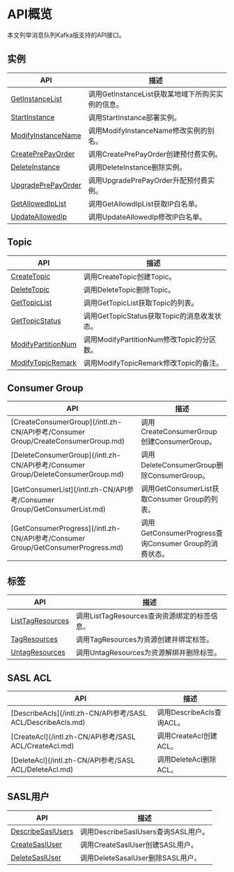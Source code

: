 # API概览

本文列举消息队列Kafka版支持的API接口。

## 实例

|API|描述|
|---|--|
|[GetInstanceList](/intl.zh-CN/API参考/实例/GetInstanceList.md)|调用GetInstanceList获取某地域下所购买实例的信息。|
|[StartInstance](/intl.zh-CN/API参考/实例/StartInstance.md)|调用StartInstance部署实例。|
|[ModifyInstanceName](/intl.zh-CN/API参考/实例/ModifyInstanceName.md)|调用ModifyInstanceName修改实例的别名。|
|[CreatePrePayOrder](/intl.zh-CN/API参考/实例/CreatePrePayOrder.md)|调用CreatePrePayOrder创建预付费实例。|
|[DeleteInstance](/intl.zh-CN/API参考/实例/DeleteInstance.md)|调用DeleteInstance删除实例。|
|[UpgradePrePayOrder](/intl.zh-CN/API参考/实例/UpgradePrePayOrder.md)|调用UpgradePrePayOrder升配预付费实例。|
|[GetAllowedIpList](/intl.zh-CN/API参考/实例/GetAllowedIpList.md)|调用GetAllowdIpList获取IP白名单。|
|[UpdateAllowedIp](/intl.zh-CN/API参考/实例/UpdateAllowedIp.md)|调用UpdateAllowedIp修改IP白名单。|

## Topic

|API|描述|
|---|--|
|[CreateTopic](/intl.zh-CN/API参考/Topic/CreateTopic.md)|调用CreateTopic创建Topic。|
|[DeleteTopic](/intl.zh-CN/API参考/Topic/DeleteTopic.md)|调用DeleteTopic删除Topic。|
|[GetTopicList](/intl.zh-CN/API参考/Topic/GetTopicList.md)|调用GetTopicList获取Topic的列表。|
|[GetTopicStatus](/intl.zh-CN/API参考/Topic/GetTopicStatus.md)|调用GetTopicStatus获取Topic的消息收发状态。|
|[ModifyPartitionNum](/intl.zh-CN/API参考/Topic/ModifyPartitionNum.md)|调用ModifyPartitionNum修改Topic的分区数。|
|[ModifyTopicRemark](/intl.zh-CN/API参考/Topic/ModifyTopicRemark.md)|调用ModifyTopicRemark修改Topic的备注。|

## Consumer Group

|API|描述|
|---|--|
|[CreateConsumerGroup](/intl.zh-CN/API参考/Consumer Group/CreateConsumerGroup.md)|调用CreateConsumerGroup创建ConsumerGroup。|
|[DeleteConsumerGroup](/intl.zh-CN/API参考/Consumer Group/DeleteConsumerGroup.md)|调用DeleteConsumerGroup删除ConsumerGroup。|
|[GetConsumerList](/intl.zh-CN/API参考/Consumer Group/GetConsumerList.md)|调用GetConsumerList获取Consumer Group的列表。|
|[GetConsumerProgress](/intl.zh-CN/API参考/Consumer Group/GetConsumerProgress.md)|调用GetConsumerProgress查询Consumer Group的消费状态。|

## 标签

|API|描述|
|---|--|
|[ListTagResources](/intl.zh-CN/API参考/标签/ListTagResources.md)|调用ListTagResources查询资源绑定的标签信息。|
|[TagResources](/intl.zh-CN/API参考/标签/TagResources.md)|调用TagResources为资源创建并绑定标签。|
|[UntagResources](/intl.zh-CN/API参考/标签/UntagResources.md)|调用UntagResources为资源解绑并删除标签。|

## SASL ACL

|API|描述|
|---|--|
|[DescribeAcls](/intl.zh-CN/API参考/SASL ACL/DescribeAcls.md)|调用DescribeAcls查询ACL。|
|[CreateAcl](/intl.zh-CN/API参考/SASL ACL/CreateAcl.md)|调用CreateAcl创建ACL。|
|[DeleteAcl](/intl.zh-CN/API参考/SASL ACL/DeleteAcl.md)|调用DeleteAcl删除ACL。|

## SASL用户

|API|描述|
|---|--|
|[DescribeSaslUsers](/intl.zh-CN/API参考/SASL用户/DescribeSaslUsers.md)|调用DescribeSaslUsers查询SASL用户。|
|[CreateSaslUser](/intl.zh-CN/API参考/SASL用户/CreateSaslUser.md)|调用CreateSaslUser创建SASL用户。|
|[DeleteSaslUser](/intl.zh-CN/API参考/SASL用户/DeleteSaslUser.md)|调用DeleteSasalUser删除SASL用户。|

